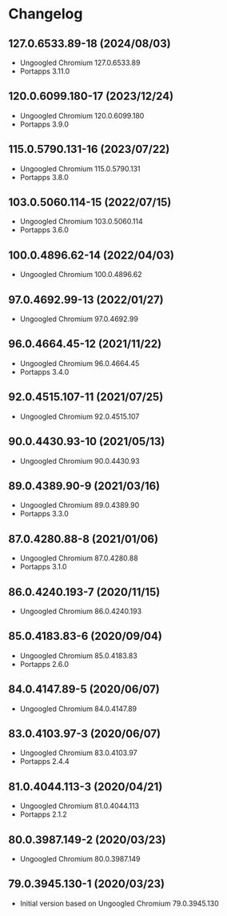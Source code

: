 # Changelog

## 127.0.6533.89-18 (2024/08/03)

* Ungoogled Chromium 127.0.6533.89
* Portapps 3.11.0

## 120.0.6099.180-17 (2023/12/24)

* Ungoogled Chromium 120.0.6099.180
* Portapps 3.9.0

## 115.0.5790.131-16 (2023/07/22)

* Ungoogled Chromium 115.0.5790.131
* Portapps 3.8.0

## 103.0.5060.114-15 (2022/07/15)

* Ungoogled Chromium 103.0.5060.114
* Portapps 3.6.0

## 100.0.4896.62-14 (2022/04/03)

* Ungoogled Chromium 100.0.4896.62

## 97.0.4692.99-13 (2022/01/27)

* Ungoogled Chromium 97.0.4692.99

## 96.0.4664.45-12 (2021/11/22)

* Ungoogled Chromium 96.0.4664.45
* Portapps 3.4.0

## 92.0.4515.107-11 (2021/07/25)

* Ungoogled Chromium 92.0.4515.107

## 90.0.4430.93-10 (2021/05/13)

* Ungoogled Chromium 90.0.4430.93

## 89.0.4389.90-9 (2021/03/16)

* Ungoogled Chromium 89.0.4389.90
* Portapps 3.3.0

## 87.0.4280.88-8 (2021/01/06)

* Ungoogled Chromium 87.0.4280.88
* Portapps 3.1.0

## 86.0.4240.193-7 (2020/11/15)

* Ungoogled Chromium 86.0.4240.193

## 85.0.4183.83-6 (2020/09/04)

* Ungoogled Chromium 85.0.4183.83
* Portapps 2.6.0

## 84.0.4147.89-5 (2020/06/07)

* Ungoogled Chromium 84.0.4147.89

## 83.0.4103.97-3 (2020/06/07)

* Ungoogled Chromium 83.0.4103.97
* Portapps 2.4.4

## 81.0.4044.113-3 (2020/04/21)

* Ungoogled Chromium 81.0.4044.113
* Portapps 2.1.2

## 80.0.3987.149-2 (2020/03/23)

* Ungoogled Chromium 80.0.3987.149

## 79.0.3945.130-1 (2020/03/23)

* Initial version based on Ungoogled Chromium 79.0.3945.130
